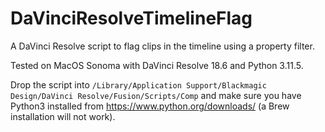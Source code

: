 # DaVinciResolveTimelineFlag
A DaVinci Resolve script to flag clips in the timeline using a property filter.

Tested on MacOS Sonoma with DaVinci Resolve 18.6 and Python 3.11.5.

Drop the script into `/Library/Application Support/Blackmagic Design/DaVinci Resolve/Fusion/Scripts/Comp` and make sure you have Python3 installed from https://www.python.org/downloads/ (a Brew installation will not work).
